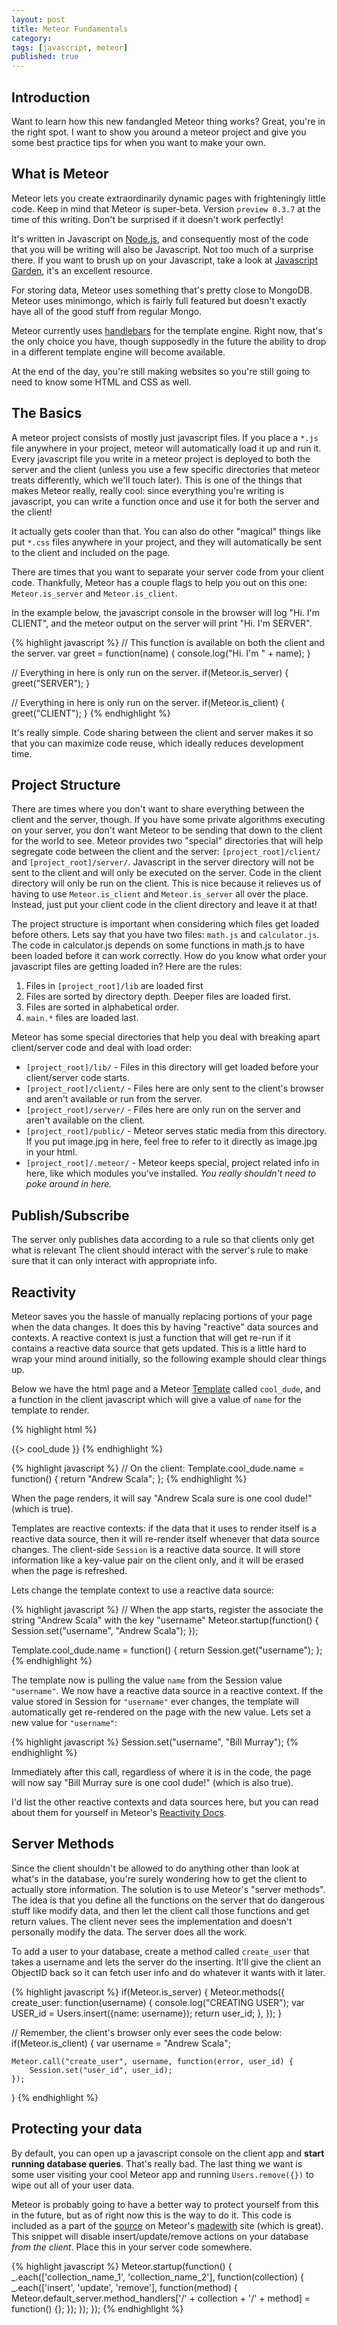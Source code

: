 ```yaml
---
layout: post
title: Meteor Fundamentals
category:
tags: [javascript, meteor]
published: true
---
```


## Introduction
Want to learn how this new fandangled Meteor thing works? Great, you're in the right spot. I want to show you around a meteor project and give you some best practice tips for when you want to make your own.

## What is Meteor
Meteor lets you create extraordinarily dynamic pages with frighteningly little code.  Keep in mind that Meteor is super-beta. Version `preview 0.3.7` at the time of this writing.  Don't be surprised if it doesn't work perfectly!

It's written in Javascript on [Node.js](http://nodejs.org/), and consequently most of the code that you will be writing will also be Javascript.  Not too much of a surprise there.  If you want to brush up on your Javascript, take a look at [Javascript Garden](http://bonsaiden.github.com/JavaScript-Garden/), it's an excellent resource.

For storing data, Meteor uses something that's pretty close to MongoDB.  Meteor uses minimongo, which is fairly full featured but doesn't exactly have all of the good stuff from regular Mongo.

Meteor currently uses [handlebars](http://handlebarsjs.com/) for the template engine.  Right now, that's the only choice you have, though supposedly in the future the ability to drop in a different template engine will become available.

At the end of the day, you're still making websites so you're still going to need to know some HTML and CSS as well.

## The Basics

A meteor project consists of mostly just javascript files.  If you place a `*.js` file anywhere in your project, meteor will automatically load it up and run it.  Every javascript file you write in a meteor project is deployed to both the server and the client (unless you use a few specific directories that meteor treats differently, which we'll touch later).  This is one of the things that makes Meteor really, really cool: since everything you're writing is javascript, you can write a function once and use it for both the server and the client!

It actually gets cooler than that.  You can also do other "magical" things like put `*.css` files anywhere in your project, and they will automatically be sent to the client and included on the page.

There are times that you want to separate your server code from your client code.  Thankfully, Meteor has a couple flags to help you out on this one: `Meteor.is_server` and `Meteor.is_client`.  

In the example below, the javascript console in the browser will log "Hi. I'm CLIENT", and the meteor output on the server will print "Hi. I'm SERVER".

{% highlight javascript %}
// This function is available on both the client and the server.
var greet = function(name) {
    console.log("Hi. I'm " + name);
}

// Everything in here is only run on the server.
if(Meteor.is_server) {
    greet("SERVER");
}

// Everything in here is only run on the server.
if(Meteor.is_client) {
    greet("CLIENT");
}
{% endhighlight %}

It's really simple. Code sharing between the client and server makes it so that you can maximize code reuse, which ideally reduces development time.

## Project Structure

There are times where you don't want to share everything between the client and the server, though.  If you have some private algorithms executing on your server, you don't want Meteor to be sending that down to the client for the world to see.  Meteor provides two "special" directories that will help segregate code between the client and the server: `[project_root]/client/` and `[project_root]/server/`.  Javascript in the server directory will not be sent to the client and will only be executed on the server.  Code in the client directory will only be run on the client.  This is nice because it relieves us of having to use `Meteor.is_client` and `Meteor.is_server` all over the place.  Instead, just put your client code in the client directory and leave it at that!

The project structure is important when considering which files get loaded before others.  Lets say that you have two files: `math.js` and `calculator.js`.  The code in calculator.js depends on some functions in math.js to have been loaded before it can work correctly.  How do you know what order your javascript files are getting loaded in?  Here are the rules:

1. Files in `[project_root]/lib` are loaded first
2. Files are sorted by directory depth. Deeper files are loaded first.
3. Files are sorted in alphabetical order.
4. `main.*` files are loaded last.

Meteor has some special directories that help you deal with breaking apart client/server code and deal with load order:

* `[project_root]/lib/` - Files in this directory will get loaded before your client/server code starts.
* `[project_root]/client/` - Files here are only sent to the client's browser and aren't available or run from the server.
* `[project_root]/server/` - Files here are only run on the server and aren't available on the client.
* `[project_root]/public/` - Meteor serves static media from this directory.  If you put image.jpg in here, feel free to refer to it directly as image.jpg in your html.
* `[project_root]/.meteor/` - Meteor keeps special, project related info in here, like which modules you've installed. *You really shouldn't need to poke around in here.*

## Publish/Subscribe

The server only publishes data according to a rule so that clients only get what is relevant
The client should interact with the server's rule to make sure that it can only interact with appropriate info.

## Reactivity

Meteor saves you the hassle of manually replacing portions of your page when the data changes.  It does this by having "reactive" data sources and contexts.  A reactive context is just a function that will get re-run if it contains a reactive data source that gets updated.  This is a little hard to wrap your mind around initially, so the following example should clear things up.

Below we have the html page and a Meteor [Template](http://docs.meteor.com/#templates) called `cool_dude`, and a function in the client javascript which will give a value of `name` for the template to render.

{% highlight html %}
<html>
  <head>
  </head>
  <body>
    {{> cool_dude }}
  </body>
</html>

<template name="cool_dude">
  <p class="important">{{ name }} sure is one cool dude!</p>
</template>
{% endhighlight %}

{% highlight javascript %}
// On the client:
Template.cool_dude.name = function() {
    return "Andrew Scala";
};
{% endhighlight %}

When the page renders, it will say "Andrew Scala sure is one cool dude!" (which is true).

Templates are reactive contexts: if the data that it uses to render itself is a reactive data source, then it will re-render itself whenever that data source changes.  The client-side `Session` is a reactive data source.  It will store information like a key-value pair on the client only, and it will be erased when the page is refreshed.

Lets change the template context to use a reactive data source:

{% highlight javascript %}
// When the app starts, register the associate the string "Andrew Scala" with the key "username"
Meteor.startup(function() {
	Session.set("username", "Andrew Scala");
});

Template.cool_dude.name = function() {
    return Session.get("username");
};
{% endhighlight %}

The template now is pulling the value `name` from the Session value `"username"`.  We now have a reactive data source in a reactive context.  If the value stored in Session for `"username"` ever changes, the template will automatically get re-rendered on the page with the new value.  Lets set a new value for `"username"`:

{% highlight javascript %}
Session.set("username", "Bill Murray");
{% endhighlight %}

Immediately after this call, regardless of where it is in the code, the page will now say "Bill Murray sure is one cool dude!" (which is also true).

I'd list the other reactive contexts and data sources here, but you can read about them for yourself in Meteor's [Reactivity Docs](http://docs.meteor.com/#reactivity).

## Server Methods

Since the client shouldn't be allowed to do anything other than look at what's in the database, you're surely wondering how to get the client to actually store information.  The solution is to use Meteor's "server methods".  The idea is that you define all the functions on the server that do dangerous stuff like modify data, and then let the client call those functions and get return values.  The client never sees the implementation and doesn't personally modify the data.  The server does all the work.

To add a user to your database, create a method called `create_user` that takes a username and lets the server do the inserting.  It'll give the client an ObjectID back so it can fetch user info and do whatever it wants with it later.

{% highlight javascript %}
if(Meteor.is_server) {
    Meteor.methods({
        create_user: function(username) {
    console.log("CREATING USER");
    var USER_id = Users.insert({name: username});
    return user_id;
        },
    });
}

// Remember,	the client's browser only ever sees the code below:
if(Meteor.is_client) {
    var username = "Andrew Scala";

    Meteor.call("create_user", username, function(error, user_id) {
        Session.set("user_id", user_id);
    });
}
{% endhighlight %}


## Protecting your data

By default, you can open up a javascript console on the client app and **start running database queries**.  That's really bad.  The last thing we want is some user visiting your cool Meteor app and running `Users.remove({})` to wipe out all of your user data.

Meteor is probably going to have a better way to protect yourself from this in the future, but as of right now this is the way to do it.  This code is included as a part of the [source](https://github.com/meteor/madewith) on Meteor's [madewith](madewith.meteor.com) site (which is great).  This snippet will disable insert/update/remove actions on your database *from the client*.  Place this in your server code somewhere.

{% highlight javascript %}
Meteor.startup(function() {
  _.each(['collection_name_1', 'collection_name_2'], function(collection) {
    _.each(['insert', 'update', 'remove'], function(method) {
      Meteor.default_server.method_handlers['/' + collection + '/' + method] = function() {};
    });
  });
});
{% endhighlight %}

